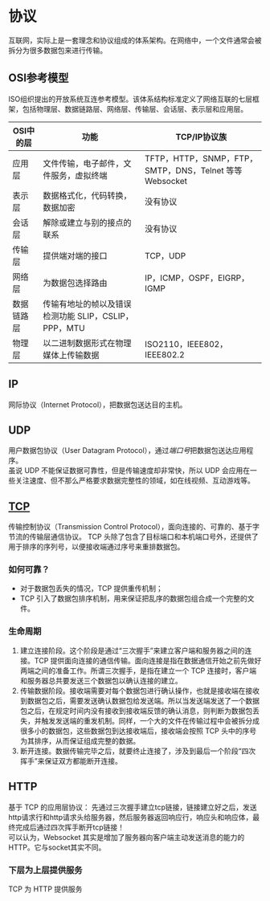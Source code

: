 # 协议
互联网，实际上是一套理念和协议组成的体系架构。在网络中，一个文件通常会被拆分为很多数据包来进行传输。

## OSI参考模型
ISO组织提出的开放系统互连参考模型。该体系结构标准定义了网络互联的七层框架，包括物理层、数据链路层、网络层、传输层、会话层、表示层和应用层。


OSI中的层 | 功能 | TCP/IP协议族
-|-|-
应用层 | 文件传输，电子邮件，文件服务，虚拟终端 |TFTP，HTTP，SNMP，FTP，SMTP，DNS，Telnet 等等  Websocket
表示层 | 数据格式化，代码转换，数据加密 | 没有协议
会话层 | 解除或建立与别的接点的联系 | 没有协议
传输层 | 提供端对端的接口 | TCP，UDP
网络层 | 为数据包选择路由 |IP，ICMP，OSPF，EIGRP，IGMP
数据链路层 | 传输有地址的帧以及错误检测功能 SLIP，CSLIP，PPP，MTU
物理层 | 以二进制数据形式在物理媒体上传输数据 | ISO2110，IEEE802，IEEE802.2

## IP
网际协议（Internet Protocol），把数据包送达目的主机。

## UDP
用户数据包协议（User Datagram Protocol），通过*端口号*把数据包送达应用程序。  
虽说 UDP 不能保证数据可靠性，但是传输速度却非常快，所以 UDP 会应用在一些关注速度、但不那么严格要求数据完整性的领域，如在线视频、互动游戏等。

## [TCP](https://zh.wikipedia.org/wiki/%E4%BC%A0%E8%BE%93%E6%8E%A7%E5%88%B6%E5%8D%8F%E8%AE%AE)
传输控制协议（Transmission Control Protocol），面向连接的、可靠的、基于字节流的传输层通信协议。
TCP 头除了包含了目标端口和本机端口号外，还提供了用于排序的序列号，以便接收端通过序号来重排数据包。
### 如何可靠？
- 对于数据包丢失的情况，TCP 提供重传机制；
- TCP 引入了数据包排序机制，用来保证把乱序的数据包组合成一个完整的文件。
### 生命周期
1. 建立连接阶段。这个阶段是通过“三次握手”来建立客户端和服务器之间的连接。TCP 提供面向连接的通信传输。面向连接是指在数据通信开始之前先做好两端之间的准备工作。所谓三次握手，是指在建立一个 TCP 连接时，客户端和服务器总共要发送三个数据包以确认连接的建立。
2. 传输数据阶段。接收端需要对每个数据包进行确认操作，也就是接收端在接收到数据包之后，需要发送确认数据包给发送端。所以当发送端发送了一个数据包之后，在规定时间内没有接收到接收端反馈的确认消息，则判断为数据包丢失，并触发发送端的重发机制。同样，一个大的文件在传输过程中会被拆分成很多小的数据包，这些数据包到达接收端后，接收端会按照 TCP 头中的序号为其排序，从而保证组成完整的数据。
3. 断开连接。数据传输完毕之后，就要终止连接了，涉及到最后一个阶段“四次挥手”来保证双方都能断开连接。

## HTTP
基于 TCP 的应用层协议： 先通过三次握手建立tcp链接，链接建立好之后，发送http请求行和http请求头给服务器，然后服务器返回响应行，响应头和响应体，最终完成后通过四次挥手断开tcp链接！  
可以认为，Websocket 其实是增加了服务器向客户端主动发送消息的能力的HTTP。它与socket其实不同。

### 下层为上层提供服务
TCP 为 HTTP 提供服务